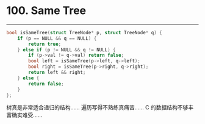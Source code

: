# 100. Same Tree

---

```c
bool isSameTree(struct TreeNode* p, struct TreeNode* q) {
	if (p == NULL && q == NULL) {
		return true;
	} else if (p != NULL && q != NULL) {
		if (p->val != q->val) return false;
		bool left = isSameTree(p->left, q->left);
		bool right = isSameTree(p->right, q->right);
		return left && right;
	} else {
		return false;
	}
};
```

树真是非常适合递归的结构…… 
遍历写得不熟练真痛苦…… C 的数据结构不够丰富确实难受……
